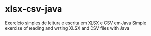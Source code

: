 # xlsx-csv-java
Exercício simples de leitura e escrita em XLSX e CSV em Java
Simple exercise of reading and writing XLSX and CSV files with Java
